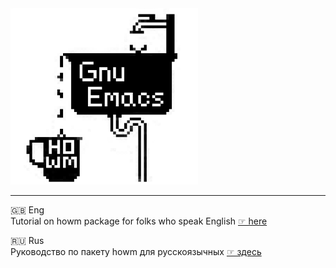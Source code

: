 <img src="howm-cup.svg" width="300">
<hr />


🇬🇧 Eng        
Tutorial on howm package for folks who speak English [☞ here](Eng.md)

🇷🇺 Rus       
Руководство по пакету howm для русскоязычных [☞ здесь](RUS.md)

